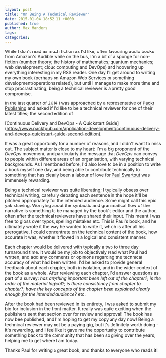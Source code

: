 ```yaml
---
layout: post
title: "On Being A Technical Reviewer"
date: 2015-01-04 18:52:11 +0000
published: true
author: Max Manders
tags:
categories:
---
```

While I don't read as much fiction as I'd like, often favouring audio books from Amazon's
Audible while on the bus, I'm a bit of a sponge for non-fiction (number theory; the
history of mathematics; quantum mechanics; web development; cloud computing and DevOps)
and hoovering up everything interesting in my RSS reader.  One day I'll get around to
writing my own book (perhaps on Amazon Web Services or something development/operations
related), but until I manage to make more time and stop procrastinating, being a technical
reviewer is a pretty good compromise.<!--more-->

In the last quarter of 2014 I was approached by a representative of [Packt
Publishing](https://www.packtpub.com/) and asked if I'd like to be a technical reviewer
for one of their latest titles; the second edition of

[Continuous Delivery and DevOps - A Quickstart Guide]
(https://www.packtpub.com/application-development/continuous-delivery-and-devops-quickstart-guide-second-edition).
   
It was a great opportunity for a number of reasons, and I didn't want to miss out.
The subject matter is close to my heart: I'm a big proponent of the _DevOps_ movement, and
particularly the message that _DevOps_ can convey to people within different areas of an
organisation, with varying technical backgrounds.  As I mentioned before, I'd also love to
be in a position to write a book myself one day, and being able to contribute technically
to something that has clearly been a labour of love for 
[Paul Swartout](http://www.swartout.co.uk) was immensely rewarding.

Being a technical reviewer was quite liberating; I typically obsess over technical
writing, carefully debating each sentence in the hope it'll be pitched appropriately for
the intended audience.  Some might call this epic yak shaving.  Worrying about the
syntactic and grammatical flow of the narrative is something to be managed by the book's
editor and the author, often after the technical reviewers have shared their input.  This
meant I was free to gloss over typos, spelling mistakes etc.  This is Paul's book, and he
ultimately wrote it the way he wanted to write it, which is after all his prerogative.  I
could concentrate on the technical content of the book, how accurate it was, whether it
flowed in a logical and consistent manner.

Each chapter would be delivered with typically a two to three day turnaround time.  It
would be my job to objectively read what Paul had written, and add any comments or
opinions regarding the technical accuracy of what had been written.  I'd be asked to
provide general feedback about each chapter, both in isolation, and in the wider context
of the book as a whole.  After reviewing each chapter, I'd answer questions as part of a
survey: _has anything important been left out of the chapter?_; _is the order of the
material logical?_; _is there consistency from chapter to chapter?_; _have the key concepts
of the chapter been explained clearly enough for the intended audience?_ etc.

After the book had been reviewed in its entirety, I was asked to submit my bio for
inclusion in the front matter.  It really was quite exciting when the publishers sent that
section over for review and approval!  The book has now bee published, and I'm hoping to
get my copy any day now!  Being a technical reviewer may not be a paying gig, but it's
definitely worth doing - it's rewarding, and I feel like it gave me the opportunity to
contribute something back to the community that has been so giving over the years, helping
me to get where I am today.

Thanks Paul for writing a great book, and thanks to everyone who reads it!

